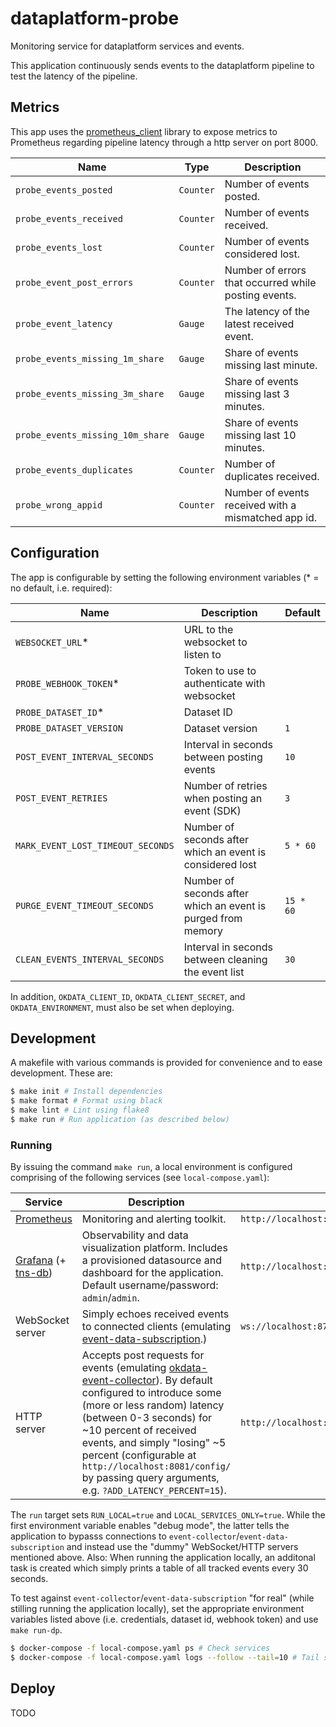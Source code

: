 # dataplatform-probe
Monitoring service for dataplatform services and events.

This application continuously sends events to the dataplatform pipeline to test the latency of the pipeline.

## Metrics
This app uses the [prometheus_client](https://github.com/prometheus/client_python) library to expose
metrics to Prometheus regarding pipeline latency through a http server on port 8000.

| Name | Type | Description |
| --- | --- | --- |
| `probe_events_posted` | `Counter` | Number of events posted. |
| `probe_events_received` | `Counter` | Number of events received. |
| `probe_events_lost` | `Counter` | Number of events considered lost. |
| `probe_event_post_errors` | `Counter` | Number of errors that occurred while posting events. |
| `probe_event_latency` | `Gauge` | The latency of the latest received event. |
| `probe_events_missing_1m_share` | `Gauge` | Share of events missing last minute. |
| `probe_events_missing_3m_share` | `Gauge` | Share of events missing last 3 minutes. |
| `probe_events_missing_10m_share` | `Gauge` | Share of events missing last 10 minutes. |
| `probe_events_duplicates` | `Counter` | Number of duplicates received. |
| `probe_wrong_appid` | `Counter` | Number of events received with a mismatched app id. |


## Configuration

The app is configurable by setting the following environment variables (* = no default, i.e. required):

| Name | Description | Default |
| --- | --- | --- |
| `WEBSOCKET_URL`* | URL to the websocket to listen to | |
| `PROBE_WEBHOOK_TOKEN`* | Token to use to authenticate with websocket | |
| `PROBE_DATASET_ID`* | Dataset ID | |
| `PROBE_DATASET_VERSION` | Dataset version | `1` |
| `POST_EVENT_INTERVAL_SECONDS` | Interval in seconds between posting events | `10` |
| `POST_EVENT_RETRIES` | Number of retries when posting an event (SDK) | `3` |
| `MARK_EVENT_LOST_TIMEOUT_SECONDS` | Number of seconds after which an event is considered lost | `5 * 60` |
| `PURGE_EVENT_TIMEOUT_SECONDS` | Number of seconds after which an event is purged from memory | `15 * 60` |
| `CLEAN_EVENTS_INTERVAL_SECONDS` | Interval in seconds between cleaning the event list | `30` |

In addition, `OKDATA_CLIENT_ID`, `OKDATA_CLIENT_SECRET`, and `OKDATA_ENVIRONMENT`, must also be set when deploying.

## Development

A makefile with various commands is provided for convenience and to ease development. These are:

```sh
$ make init # Install dependencies
$ make format # Format using black
$ make lint # Lint using flake8
$ make run # Run application (as described below)
```

### Running

By issuing the command `make run`, a local environment is configured comprising of the following services (see `local-compose.yaml`):

| Service | Description | |
| --- | --- | --- |
| [Prometheus](https://hub.docker.com/r/prom/prometheus) | Monitoring and alerting toolkit. | `http://localhost:9090` |
| [Grafana](https://hub.docker.com/r/grafana/grafana) (+ [tns-db](https://hub.docker.com/r/grafana/tns-db)) | Observability and data visualization platform. Includes a provisioned datasource and dashboard for the application. Default username/password: `admin`/`admin`. | `http://localhost:3000` |
| WebSocket server | Simply echoes received events to connected clients (emulating [event-data-subscription](https://github.com/oslokommune/event-data-subscription).) | `ws://localhost:8765` |
| HTTP server | Accepts post requests for events (emulating [okdata-event-collector](https://github.com/oslokommune/okdata-event-collector)). By default configured to introduce some (more or less random) latency (between 0-3 seconds) for ~10 percent of received events, and simply "losing" ~5 percent (configurable at `http://localhost:8081/config/` by passing query arguments, e.g. `?ADD_LATENCY_PERCENT=15`). | `http://localhost:8081` |

The `run` target sets `RUN_LOCAL=true` and `LOCAL_SERVICES_ONLY=true`. While the first environment variable enables "debug mode", the latter tells the application to bypasss connections to `event-collector`/`event-data-subscription` and instead use the "dummy" WebSocket/HTTP servers mentioned above. Also: When running the application locally, an additonal task is created which simply prints a table of all tracked events every 30 seconds.

To test against `event-collector`/`event-data-subscription` "for real" (while stilling running the application locally), set the appropriate environment variables listed above (i.e. credentials, dataset id, webhook token) and use `make run-dp`.

```sh
$ docker-compose -f local-compose.yaml ps # Check services
$ docker-compose -f local-compose.yaml logs --follow --tail=10 # Tail service logs
```

## Deploy

TODO
